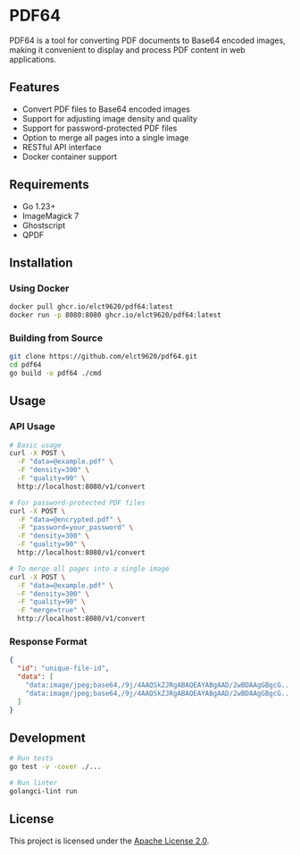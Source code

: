 # PDF64

PDF64 is a tool for converting PDF documents to Base64 encoded images, making it convenient to display and process PDF content in web applications.

## Features

- Convert PDF files to Base64 encoded images
- Support for adjusting image density and quality
- Support for password-protected PDF files
- Option to merge all pages into a single image
- RESTful API interface
- Docker container support

## Requirements

- Go 1.23+
- ImageMagick 7
- Ghostscript
- QPDF

## Installation

### Using Docker

```bash
docker pull ghcr.io/elct9620/pdf64:latest
docker run -p 8080:8080 ghcr.io/elct9620/pdf64:latest
```

### Building from Source

```bash
git clone https://github.com/elct9620/pdf64.git
cd pdf64
go build -o pdf64 ./cmd
```

## Usage

### API Usage

```bash
# Basic usage
curl -X POST \
  -F "data=@example.pdf" \
  -F "density=300" \
  -F "quality=90" \
  http://localhost:8080/v1/convert

# For password-protected PDF files
curl -X POST \
  -F "data=@encrypted.pdf" \
  -F "password=your_password" \
  -F "density=300" \
  -F "quality=90" \
  http://localhost:8080/v1/convert

# To merge all pages into a single image
curl -X POST \
  -F "data=@example.pdf" \
  -F "density=300" \
  -F "quality=90" \
  -F "merge=true" \
  http://localhost:8080/v1/convert
```

### Response Format

```json
{
  "id": "unique-file-id",
  "data": [
    "data:image/jpeg;base64,/9j/4AAQSkZJRgABAQEAYABgAAD/2wBDAAgGBgcG...",
    "data:image/jpeg;base64,/9j/4AAQSkZJRgABAQEAYABgAAD/2wBDAAgGBgcG..."
  ]
}
```

## Development

```bash
# Run tests
go test -v -cover ./...

# Run linter
golangci-lint run
```

## License

This project is licensed under the [Apache License 2.0](LICENSE).
